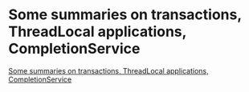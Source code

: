 # Some summaries on transactions, ThreadLocal applications, CompletionService
[Some summaries on transactions, ThreadLocal applications, CompletionService](https://aiwithcloud.com/2022/09/19/some_summaries_on_transactions_threadlocal_applications_completionservice/)